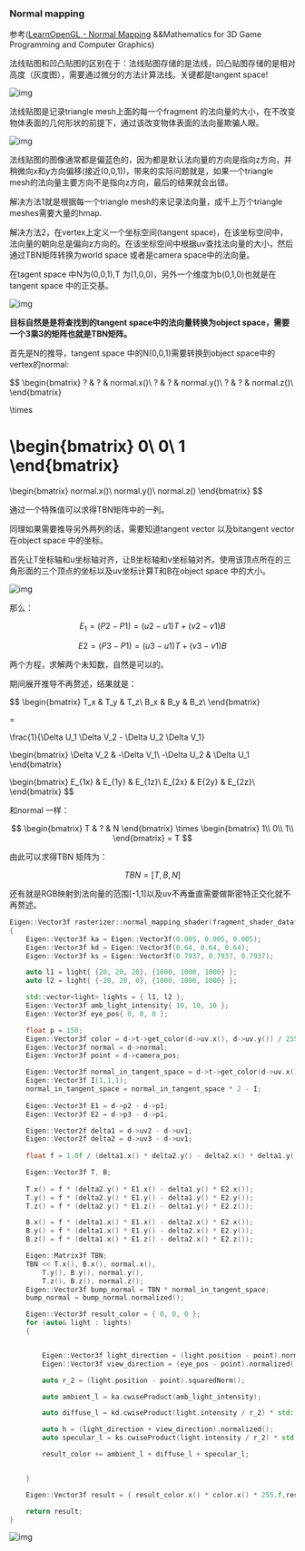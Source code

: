 ### Normal mapping

参考([LearnOpenGL - Normal Mapping](https://learnopengl.com/Advanced-Lighting/Normal-Mapping) &&Mathematics for 3D Game Programming and Computer Graphics)

法线贴图和凹凸贴图的区别在于：法线贴图存储的是法线，凹凸贴图存储的是相对高度（灰度图），需要通过微分的方法计算法线。关键都是tangent space!

![img](../img/25.PNG)

法线贴图是记录triangle mesh上面的每一个fragment 的法向量的大小，在不改变物体表面的几何形状的前提下，通过该改变物体表面的法向量欺骗人眼。

![img](../img/24.PNG)

法线贴图的图像通常都是偏蓝色的，因为都是默认法向量的方向是指向z方向，并稍微向x和y方向偏移(接近(0,0,1))，带来的实际问题就是，如果一个triangle mesh的法向量主要方向不是指向z方向，最后的结果就会出错。

解决方法1就是根据每一个triangle mesh的来记录法向量，成千上万个triangle meshes需要大量的hmap.

解决方法2，在vertex上定义一个坐标空间(tangent space)，在该坐标空间中，法向量的朝向总是偏向z方向的。在该坐标空间中根据uv查找法向量的大小，然后通过TBN矩阵转换为world space 或者是camera space中的法向量。

在tagent space 中N为(0,0,1),T 为(1,0,0)，另外一个维度为b(0,1,0)也就是在tangent space 中的正交基。

![img](../img/TBN.jpg)

**目标自然是是将查找到的tangent space中的法向量转换为object space，需要一个3乘3的矩阵也就是TBN矩阵。**

首先是N的推导，tangent space 中的N(0,0,1)需要转换到object space中的vertex的normal:

$$
\begin{bmatrix}
? & ? & normal.x()\\
? & ? & normal.y()\\
? & ? & normal.z()\\
\end{bmatrix}

\times

\begin{bmatrix}
0\\
0\\
1
\end{bmatrix}
=
\begin{bmatrix}
normal.x()\\
normal.y()\\
normal.z()
\end{bmatrix}
$$

通过一个特殊值可以求得TBN矩阵中的一列。

同理如果需要推导另外两列的话，需要知道tangent vector 以及bitangent vector在object space 中的坐标。

首先让T坐标轴和u坐标轴对齐，让B坐标轴和v坐标轴对齐。使用该顶点所在的三角形面的三个顶点的坐标以及uv坐标计算T和B在object space 中的大小。

![img](../img/26.PNG)

那么：

$$
E_1 = (P2 - P1) = (u2 - u1)T + (v2 - v1)B 
$$

$$
E2 = (P3 - P1) = (u3 - u1)T + (v3  - v1)B
$$

两个方程，求解两个未知数，自然是可以的。

期间展开推导不再赘述，结果就是：

$$
\begin{bmatrix}
T_x & T_y & T_z\\
B_x & B_y & B_z\\
\end{bmatrix}

=


\frac{1}{\Delta U_1 \Delta V_2 - \Delta U_2 \Delta V_1}


\begin{bmatrix}
\Delta V_2 & -\Delta V_1\\
-\Delta U_2 & \Delta U_1
\end{bmatrix}


\begin{bmatrix}
E_{1x} & E_{1y} & E_{1z}\\
E_{2x} & E{2y} & E_{2z}\\
\end{bmatrix}
$$

和normal 一样：

$$
\begin{bmatrix}
T & ? & N 
\end{bmatrix}
\times
\begin{bmatrix}
1\\
0\\
1\\
\end{bmatrix} = T
$$

由此可以求得TBN 矩阵为：

$$
TBN = [T,B,N]
$$

还有就是RGB映射到法向量的范围[-1,1]以及uv不再垂直需要做斯密特正交化就不再赘述。

```cpp
Eigen::Vector3f rasterizer::normal_mapping_shader(fragment_shader_data* d)
{
	Eigen::Vector3f ka = Eigen::Vector3f(0.005, 0.005, 0.005);
	Eigen::Vector3f kd = Eigen::Vector3f(0.64, 0.64, 0.64);
	Eigen::Vector3f ks = Eigen::Vector3f(0.7937, 0.7937, 0.7937);

	auto l1 = light{ {20, 20, 20}, {1000, 1000, 1000} };
	auto l2 = light{ {-20, 20, 0}, {1000, 1000, 1000} };

	std::vector<light> lights = { l1, l2 };
	Eigen::Vector3f amb_light_intensity{ 10, 10, 10 };
	Eigen::Vector3f eye_pos{ 0, 0, 0 };

	float p = 150;
	Eigen::Vector3f color = d->t->get_color(d->uv.x(), d->uv.y()) / 255.0f;
	Eigen::Vector3f normal = d->normal;
	Eigen::Vector3f point = d->camera_pos;

	Eigen::Vector3f normal_in_tangent_space = d->t->get_color(d->uv.x(), d->uv.y()) / 255.0f;
	Eigen::Vector3f I(1,1,1);
	normal_in_tangent_space = normal_in_tangent_space * 2 - I;
		
	Eigen::Vector3f E1 = d->p2 - d->p1;
	Eigen::Vector3f E2 = d->p3 - d->p1;

	Eigen::Vector2f delta1 = d->uv2 - d->uv1;
	Eigen::Vector2f delta2 = d->uv3 - d->uv1;
	
	float f = 1.0f / (delta1.x() * delta2.y() - delta2.x() * delta1.y());

	Eigen::Vector3f T, B;
	
	T.x() = f * (delta2.y() * E1.x() - delta1.y() * E2.x());
	T.y() = f * (delta2.y() * E1.y() - delta1.y() * E2.y());
	T.z() = f * (delta2.y() * E1.z() - delta1.y() * E2.z());

	B.x() = f * (delta1.x() * E1.x() - delta2.x() * E2.x());
	B.y() = f * (delta1.x() * E1.y() - delta2.x() * E2.y());
	B.z() = f * (delta1.x() * E1.z() - delta2.x() * E2.z());

	Eigen::Matrix3f TBN;
	TBN << T.x(), B.x(), normal.x(),
		T.y(), B.y(), normal.y(),
		T.z(), B.z(), normal.z();
	Eigen::Vector3f bump_normal = TBN * normal_in_tangent_space;
	bump_normal = bump_normal.normalized();

	Eigen::Vector3f result_color = { 0, 0, 0 };
	for (auto& light : lights)
	{


		Eigen::Vector3f light_direction = (light.position - point).normalized();
		Eigen::Vector3f view_direction = (eye_pos - point).normalized();

		auto r_2 = (light.position - point).squaredNorm();

		auto ambient_l = ka.cwiseProduct(amb_light_intensity);

		auto diffuse_l = kd.cwiseProduct(light.intensity / r_2) * std::max(0.0f, light_direction.dot(bump_normal));

		auto h = (light_direction + view_direction).normalized();
		auto specular_l = ks.cwiseProduct(light.intensity / r_2) * std::pow(std::max(0.0f, h.dot(bump_normal)), p);

		result_color += ambient_l + diffuse_l + specular_l;


	}

	Eigen::Vector3f result = { result_color.x() * color.x() * 255.f,result_color.y() * color.y() * 255.f,result_color.z() * color.z() * 255.f };

	return result;
}
```

![img](../img/27.PNG)


